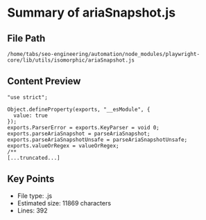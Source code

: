 # Summary of ariaSnapshot.js
  
## File Path
`/home/tabs/seo-engineering/automation/node_modules/playwright-core/lib/utils/isomorphic/ariaSnapshot.js`

## Content Preview
```
"use strict";

Object.defineProperty(exports, "__esModule", {
  value: true
});
exports.ParserError = exports.KeyParser = void 0;
exports.parseAriaSnapshot = parseAriaSnapshot;
exports.parseAriaSnapshotUnsafe = parseAriaSnapshotUnsafe;
exports.valueOrRegex = valueOrRegex;
/**
[...truncated...]
```

## Key Points
- File type: .js
- Estimated size: 11869 characters
- Lines: 392
